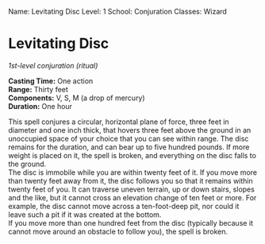 Name: Levitating Disc
Level: 1
School: Conjuration
Classes: Wizard

# Levitating Disc 
_1st-level conjuration (ritual)_ 

**Casting Time:** One action    
**Range:** Thirty feet    
**Components:** V, S, M (a drop of mercury)    
**Duration:** One hour 

This spell conjures a circular, horizontal plane of force, three feet in diameter and one inch thick, that hovers three feet above the ground in an unoccupied space of your choice that you can see within range. The disc remains for the duration, and can bear up to five hundred pounds. If more weight is placed on it, the spell is broken, and everything on the disc falls to the ground.    
The disc is immobile while you are within twenty feet of it. If you move more than twenty feet away from it, the disc follows you so that it remains within twenty feet of you. It can traverse uneven terrain, up or down stairs, slopes and the like, but it cannot cross an elevation change of ten feet or more. For example, the disc cannot move across a ten-foot-deep pit, nor could it leave such a pit if it was created at the bottom.    
If you move more than one hundred feet from the disc (typically because it cannot move around an obstacle to follow you), the spell is broken. 
